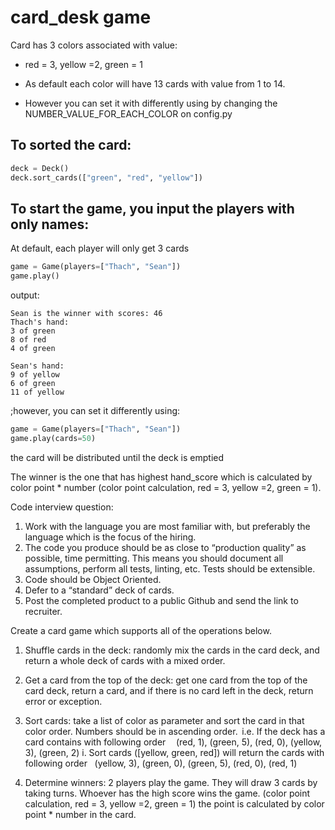 # card_desk game

Card has 3 colors associated with value:
* red = 3, yellow =2, green = 1

* As default each color will have 13 cards with value from 1 to 14.

* However you can set it with differently using by changing the NUMBER_VALUE_FOR_EACH_COLOR on config.py

## To sorted the card:
```python
deck = Deck()
deck.sort_cards(["green", "red", "yellow"])
```


## To start the game, you input the players with only names:
At default, each player will only get 3 cards
```python
game = Game(players=["Thach", "Sean"])
game.play()
```


output:
```
Sean is the winner with scores: 46
Thach's hand:
3 of green
8 of red
4 of green

Sean's hand:
9 of yellow
6 of green
11 of yellow
```


;however, you can set it differently using:
```python
game = Game(players=["Thach", "Sean"])
game.play(cards=50)
```

the card will be distributed until the deck is emptied

The winner is the one that has highest hand_score which is calculated by color point * number (color point calculation, red = 3, yellow =2, green = 1).



Code interview question:
1.	Work with the language you are most familiar with, but preferably the language which is the focus of the hiring.
2.	The code you produce should be as close to “production quality” as possible, time permitting.
This means you should document all assumptions, perform all tests, linting, etc. Tests should be extensible.
3.	Code should be Object Oriented.
4.	Defer to a “standard” deck of cards.
5.	Post the completed product to a public Github and send the link to recruiter.


Create a card game which supports all of the operations below.
1.	Shuffle cards in the deck: randomly mix the cards in the card deck, and return a whole deck of cards with a mixed order.

2.	Get a card from the top of the deck: get one card from the top of the card deck, return a card, and if there is no card left in the deck, return error or exception. 

3.	Sort cards: take a list of color as parameter and sort the card in that color order.
Numbers should be in ascending order. 
i.e. If the deck has a card contains with following order 
    (red, 1), (green, 5), (red, 0), (yellow, 3), (green, 2)
i.	Sort cards ([yellow, green, red]) will return the cards with following order
   (yellow, 3), (green, 0), (green, 5), (red, 0), (red, 1) 

4.	Determine winners: 2 players play the game. They will draw 3 cards by taking turns.
Whoever has the high score wins the game. (color point calculation, red = 3, yellow =2, green = 1) the point is calculated by color point * number in the card.  

